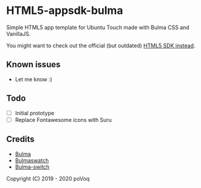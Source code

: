# HTML5-appsdk-bulma
Simple HTML5 app template for Ubuntu Touch made with Bulma CSS and VanillaJS.

You might want to check out the official (but outdated) [HTML5 SDK instead](https://github.com/ubports/ubuntu-html5-theme).


## Known issues
- Let me know :)

## Todo
- [ ] Initial prototype
- [ ] Replace Fontawesome icons with Suru

## Credits
* [Bulma](https://bulma.io/)
* [Bulmaswatch](https://jenil.github.io/bulmaswatch/)
* [Bulma-switch](https://github.com/Wikiki/bulma-switch)


Copyright (C) 2019 - 2020  poVoq
